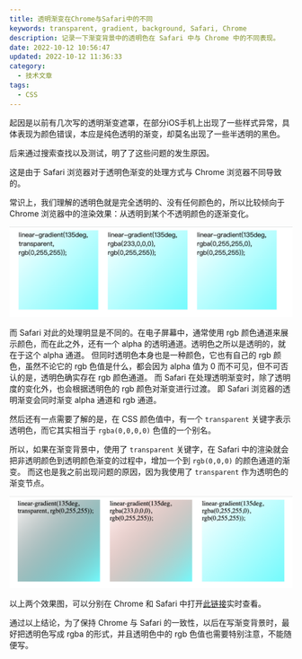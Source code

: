 ```yaml
---
title: 透明渐变在Chrome与Safari中的不同
keywords: transparent, gradient, background, Safari, Chrome
description: 记录一下渐变背景中的透明色在 Safari 中与 Chrome 中的不同表现。
date: 2022-10-12 10:56:47
updated: 2022-10-12 11:36:33
category:
  - 技术文章
tags:
  - CSS
---
```


起因是以前有几次写的透明渐变遮罩，在部分iOS手机上出现了一些样式异常，具体表现为颜色错误，本应是纯色透明的渐变，却莫名出现了一些半透明的黑色。

后来通过搜索查找以及测试，明了了这些问题的发生原因。

这是由于 Safari 浏览器对于透明色渐变的处理方式与 Chrome 浏览器不同导致的。

常识上，我们理解的透明色就是完全透明的、没有任何颜色的，所以比较倾向于 Chrome 浏览器中的渲染效果：从透明到某个不透明颜色的逐渐变化。

![透明渐变在Chrome中的效果](/images/posts/transparent_gradient_in_chrome.png)

而 Safari 对此的处理明显是不同的。在电子屏幕中，通常使用 rgb 颜色通道来展示颜色，而在此之外，还有一个 alpha 的透明通道。透明色之所以是透明的，就在于这个 alpha 通道。
但同时透明色本身也是一种颜色，它也有自己的 rgb 颜色，虽然不论它的 rgb 色值是什么，都会因为 alpha 值为 0 而不可见，但不可否认的是，透明色确实存在 rgb 颜色通道。
而 Safari 在处理透明渐变时，除了透明度的变化外，也会根据透明色的 rgb 颜色对渐变进行过渡。
即 Safari 浏览器的透明渐变会同时渐变 alpha 通道和 rgb 通道。

然后还有一点需要了解的是，在 CSS 颜色值中，有一个 `transparent` 关键字表示透明色，而它其实相当于 `rgba(0,0,0,0)` 色值的一个别名。

所以，如果在渐变背景中，使用了 `transparent` 关键字，在 Safari 中的渲染就会把非透明颜色到透明颜色渐变的过程中，增加一个到 `rgb(0,0,0)` 的颜色通道的渐变。
而这也是我之前出现问题的原因，因为我使用了 `transparent` 作为透明色的渐变节点。

![透明渐变在Safari中的效果](/images/posts/transparent_gradient_in_safari.png)

以上两个效果图，可以分别在 Chrome 和 Safari 中打开[此链接](https://wayowe.com/demos/transparent-gradient.html)实时查看。

通过以上结论，为了保持 Chrome 与 Safari 的一致性，以后在写渐变背景时，最好把透明色写成 rgba 的形式，并且透明色中的 rgb 色值也需要特别注意，不能随便写。
